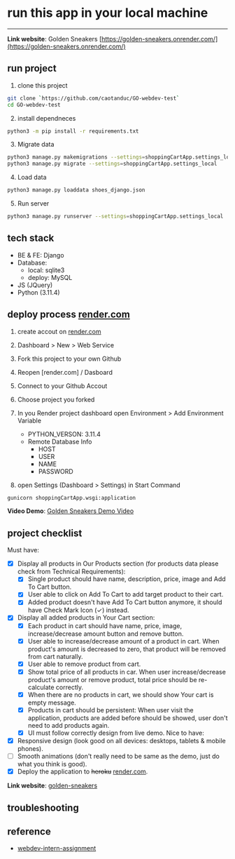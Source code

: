 # run this app in your local machine
---

**Link website**: Golden Sneakers [https://golden-sneakers.onrender.com/](https://golden-sneakers.onrender.com/)

## run project
1. clone this project
```bash
git clone `https://github.com/caotanduc/GO-webdev-test`
cd GO-webdev-test

```

2. install dependneces
```bash
python3 -m pip install -r requirements.txt
```

3. Migrate data
```bash
python3 manage.py makemigrations --settings=shoppingCartApp.settings_local
python3 manage.py migrate --settings=shoppingCartApp.settings_local
```

4. Load data
```bash
python3 manage.py loaddata shoes_django.json
```

5. Run server
```bash
python3 manage.py runserver --settings=shoppingCartApp.settings_local
```

## tech stack
- BE & FE: Django
- Database:
    - local: sqlite3
    - deploy: MySQL
- JS (JQuery)
- Python (3.11.4)

## deploy process [render.com](render.com)
1. create accout on [render.com](render.com)
2. Dashboard > New > Web Service
3. Fork this project to your own Github
4. Reopen [render.com] / Dasboard
5. Connect to your Github Accout
6. Choose project you forked 
7. In you Render project dashboard open Environment > Add Environment Variable
    - PYTHON_VERSON: 3.11.4
    - Remote Database Info
        - HOST
        - USER
        - NAME
        - PASSWORD

8. open Settings (Dashboard > Settings) in Start Command
```bash
gunicorn shoppingCartApp.wsgi:application
```

**Video Demo**: [Golden Sneakers Demo Video](https://studenthcmusedu-my.sharepoint.com/:v:/g/personal/20120270_student_hcmus_edu_vn/Eezb_elgPWBAs4CDgyjavtUBUBbN0RXEfJ9VuNOoDKWFwg?e=mLDSFx)


## project checklist
Must have:
- [x] Display all products in Our Products section (for products data please check from Technical Requirements):
    - [x] Single product should have name, description, price, image and Add To Cart button.
    - [x] User able to click on Add To Cart to add target product to their cart.
    - [x] Added product doesn't have Add To Cart button anymore, it should have Check Mark Icon (✓) instead.
- [x] Display all added products in Your Cart section:
    - [x] Each product in cart should have name, price, image, increase/decrease amount button and remove button.
    - [x] User able to increase/decrease amount of a product in cart. When product's amount is decreased to zero, that product will be removed from cart naturally.
    - [x] User able to remove product from cart.
    - [x] Show total price of all products in car. When user increase/decrease product's amount or remove product, total price should be re-calculate correctly.
    - [x] When there are no products in cart, we should show Your cart is empty message.
    - [x] Products in cart should be persistent: When user visit the application, products are added before should be showed, user don't need to add products again.
    - [x] UI must follow correctly design from live demo.
Nice to have:
- [x] Responsive design (look good on all devices: desktops, tablets & mobile phones).
- [ ] Smooth animations (don't really need to be same as the demo, just do what you think is good).
- [x] Deploy the application to ~~heroku~~ [render.com](render.com).

**Link website**: [golden-sneakers](https://golden-sneakers.onrender.com/)


## troubleshooting

## reference
- [webdev-intern-assignment](https://github.com/LarryPham1801/webdev-intern-assignment)
